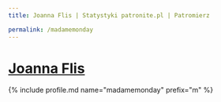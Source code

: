```yaml
---
title: Joanna Flis | Statystyki patronite.pl | Patromierz

permalink: /madamemonday
---
```


# [Joanna Flis](https://patronite.pl/madamemonday)

{% include profile.md name="madamemonday" prefix="m" %}
